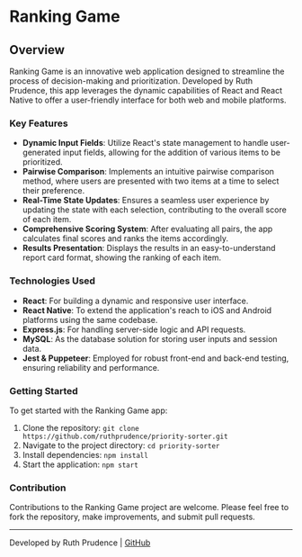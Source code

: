 # Ranking Game

## Overview

Ranking Game is an innovative web application designed to streamline the process of decision-making and prioritization. Developed by Ruth Prudence, this app leverages the dynamic capabilities of React and React Native to offer a user-friendly interface for both web and mobile platforms.

### Key Features

- **Dynamic Input Fields**: Utilize React's state management to handle user-generated input fields, allowing for the addition of various items to be prioritized.
- **Pairwise Comparison**: Implements an intuitive pairwise comparison method, where users are presented with two items at a time to select their preference.
- **Real-Time State Updates**: Ensures a seamless user experience by updating the state with each selection, contributing to the overall score of each item.
- **Comprehensive Scoring System**: After evaluating all pairs, the app calculates final scores and ranks the items accordingly.
- **Results Presentation**: Displays the results in an easy-to-understand report card format, showing the ranking of each item.

### Technologies Used

- **React**: For building a dynamic and responsive user interface.
- **React Native**: To extend the application's reach to iOS and Android platforms using the same codebase.
- **Express.js**: For handling server-side logic and API requests.
- **MySQL**: As the database solution for storing user inputs and session data.
- **Jest & Puppeteer**: Employed for robust front-end and back-end testing, ensuring reliability and performance.

### Getting Started

To get started with the Ranking Game app:

1. Clone the repository: `git clone https://github.com/ruthprudence/priority-sorter.git`
2. Navigate to the project directory: `cd priority-sorter`
3. Install dependencies: `npm install`
4. Start the application: `npm start`

### Contribution

Contributions to the Ranking Game project are welcome. Please feel free to fork the repository, make improvements, and submit pull requests.

---

Developed by Ruth Prudence | [GitHub](https://github.com/ruthprudence/priority-sorter)





